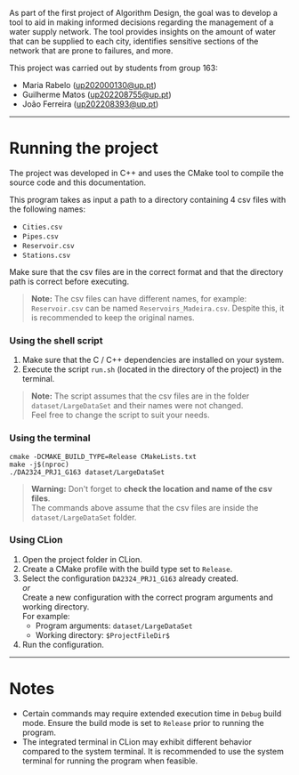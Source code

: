 As part of the first project of Algorithm Design, the goal was to develop a tool to aid in making informed decisions
regarding the management of a water supply network. The tool provides insights on the amount of water that can be supplied
to each city, identifies sensitive sections of the network that are prone to failures, and more.

This project was carried out by students from group 163: 
 - Maria Rabelo (up202000130@up.pt)
 - Guilherme Matos (up202208755@up.pt)
 - João Ferreira (up202208393@up.pt)

---

# Running the project

The project was developed in C++ and uses the CMake tool to compile the source code and this documentation.  

This program takes as input a path to a directory containing 4 csv files with the following names:
- `Cities.csv`
- `Pipes.csv`
- `Reservoir.csv`
- `Stations.csv`

Make sure that the csv files are in the correct format and that the directory path is correct before executing.

> **Note:** The csv files can have different names, for example: `Reservoir.csv` can be named `Reservoirs_Madeira.csv`.
> Despite this, it is recommended to keep the original names.

### Using the shell script
1. Make sure that the C / C++ dependencies are installed on your system.
2. Execute the script `run.sh` (located in the directory of the project) in the terminal.

> **Note:** The script assumes that the csv files are in the folder `dataset/LargeDataSet` and their names were not changed.  
> Feel free to change the script to suit your needs.

### Using the terminal

```
cmake -DCMAKE_BUILD_TYPE=Release CMakeLists.txt
make -j$(nproc)
./DA2324_PRJ1_G163 dataset/LargeDataSet
```

> **Warning:** Don't forget to **check the location and name of the csv files**.  
> The commands above assume that the csv files are inside the `dataset/LargeDataSet` folder.

### Using CLion

1. Open the project folder in CLion.
2. Create a CMake profile with the build type set to `Release`.
3. Select the configuration `DA2324_PRJ1_G163` already created.  
   _or_  
   Create a new configuration with the correct program arguments and working directory.  
   For example:
    - Program arguments: `dataset/LargeDataSet`
    - Working directory: `$ProjectFileDir$`
4. Run the configuration.

---

# Notes

- Certain commands may require extended execution time in `Debug` build mode. 
  Ensure the build mode is set to `Release` prior to running the program. 
- The integrated terminal in CLion may exhibit different behavior compared to the system terminal.
  It is recommended to use the system terminal for running the program when feasible.

